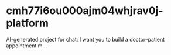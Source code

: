 # cmh77i6ou000ajm04whjrav0j-platform
AI-generated project for chat: I want you to build a doctor–patient appointment m...
